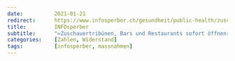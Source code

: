 ```yaml
---
date:          2021-01-21
redirect:      https://www.infosperber.ch/gesundheit/public-health/zuschauertribuenen-bars-und-restaurants-sofort-oeffnen/
title:         INFOsperber
subtitle:      "«Zuschauertribünen, Bars und Restaurants sofort öffnen»"
categories:    [Zahlen, Widerstand]
tags:          [infosperber, massnahmen]
---
```

